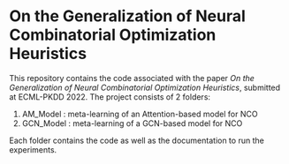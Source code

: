 
# On the Generalization of Neural Combinatorial Optimization Heuristics

This repository contains the code associated with the paper *On the Generalization of Neural Combinatorial Optimization Heuristics*, submitted at ECML-PKDD 2022. The project consists of 2 folders:

1. AM_Model : meta-learning of an Attention-based model for NCO
2. GCN_Model : meta-learning of a GCN-based model for NCO

Each folder contains the code as well as the documentation to run the experiments.

